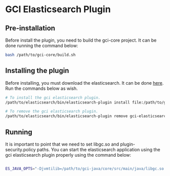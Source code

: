 # GCI Elasticsearch Plugin

## Pre-installation
Before install the plugin, you need to build the gci-core project. It can be done running the command below:

```bash
bash /path/to/gci-core/build.sh
```

## Installing the plugin
Before installing, you must download the elasticsearch. It can be done [here](https://www.elastic.co/downloads/elasticsearch). Run the commands below as wish.

```bash
# To install the gci elasticsearch plugin.
/path/to/elasticsearch/bin/elasticsearch-plugin install file:/path/to/gci-java/elasticsearch-plugin/target/gci-elasticsearch-plugin.zip

# To remove the gci elasticsearch plugin.
/path/to/elasticsearch/bin/elasticsearch-plugin remove gci-elasticsearch-plugin

```

## Running 
It is important to point that we need to set libgc.so and plugin-security.policy paths. You can start the elasticsearch application using the gci elasticsearch plugin properly using the command below:

```bash

ES_JAVA_OPTS="-Djvmtilib=/path/to/gci-java/core/src/main/java/libgc.so -Djava.security.policy=/path/to/gci-java/elasticsearch-plugin/src/main/resources/plugin-security.policy" /path/to/elasticsearch/bin/elasticsearch

```
